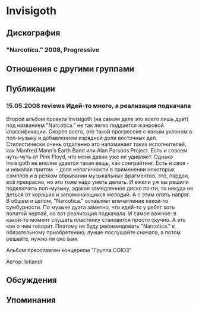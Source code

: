 # Invisigoth



## Дискография

### "Narcotica." 2008, Progressive




## Отношения с другими группами


## Публикации

### 15.05.2008 reviews Идей-то много, а реализация подкачала

<P>Второй альбом проекта Invisigoth (на самом деле это всего лишь дуэт) под названием "Narcotica." не так легко поддается жанровой классификации. Скорее всего, это такой прогрессив с явным уклоном в поп-музыку и добавлением изрядной доли восточных дел. Стилистически очень отдаленно это напоминает таких исполнителей, как Manfred Mann's Earth Band или Alan Parsons Project. Есть и совсем чуть-чуть от Pink Floyd, что меня давно уже не удивляет. Однако Invisigoth не вполне удается такая вещь, как сонграйтинг. Есть и своя - и немалая притом&nbsp; - доля нелогичности в применении некоторых сэмплов и в резком обрывании музыкальных фрагментов, это, пардон, всё прекрасно, но это тоже надо уметь делать. И ежели уж вы решили подключить поп-музыку, эдакое замедленное диско почти, то никуда не деться от хороших и запоминающихся мелодий. А с этим опять напряг. В общем и целом, "Narcotica." оставляет впечатление какой-то сумбурности. По музыке дуэта заметно, что идей-то у ребят хоть лопатой черпай, но вот реализация подкачала. И самое важное: в какой-то момент слушать пластинку становится просто скучно. А это кое о чем говорит. Поэтому не буду рекомендовать "Narcotica." к обязательному приобретению; лучше послушайте сначала, а потом решайте, нужно ли оно вам.</P>
<P>Альбом преоставлен концерном "Группа СОЮЗ"</P>
Автор: Ixtiandr


## Обсуждения


## Упоминания

